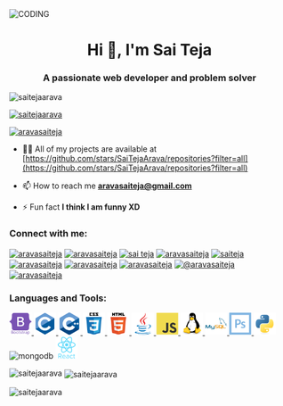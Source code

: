 <img src="https://media-exp1.licdn.com/dms/image/C5616AQEA77xlUCUSbA/profile-displaybackgroundimage-shrink_350_1400/0/1645088417485?e=1650499200&v=beta&t=ir9s5xMF-h2WgJHoP0Ief9Hw2xc_FTNagyRbjUd1Kfw" alt="CODING" width="2500" height="300">

<h1 align="center">Hi 👋, I'm Sai Teja</h1>
<h3 align="center">A passionate web developer and problem solver</h3>

<p align="left"> <img src="https://komarev.com/ghpvc/?username=saitejaarava&label=Profile%20views&color=0e75b6&style=flat" alt="saitejaarava" /> </p>

<p align="left"> <a href="https://github.com/ryo-ma/github-profile-trophy"><img src="https://github-profile-trophy.vercel.app/?username=saitejaarava" alt="saitejaarava" /></a> </p>

<p align="left"> <a href="https://twitter.com/aravasaiteja" target="blank"><img src="https://img.shields.io/twitter/follow/aravasaiteja?logo=twitter&style=for-the-badge" alt="aravasaiteja" /></a> </p>

- 👨‍💻 All of my projects are available at [https://github.com/stars/SaiTejaArava/repositories?filter=all](https://github.com/stars/SaiTejaArava/repositories?filter=all)

- 📫 How to reach me **aravasaiteja@gmail.com**

- ⚡ Fun fact **I think I am funny XD**

<h3 align="left">Connect with me:</h3>
<p align="left">
<a href="https://twitter.com/aravasaiteja" target="blank"><img align="center" src="https://raw.githubusercontent.com/rahuldkjain/github-profile-readme-generator/master/src/images/icons/Social/twitter.svg" alt="aravasaiteja" height="30" width="40" /></a>
<a href="https://linkedin.com/in/aravasaiteja" target="blank"><img align="center" src="https://raw.githubusercontent.com/rahuldkjain/github-profile-readme-generator/master/src/images/icons/Social/linked-in-alt.svg" alt="aravasaiteja" height="30" width="40" /></a>
<a href="https://fb.com/sai teja" target="blank"><img align="center" src="https://raw.githubusercontent.com/rahuldkjain/github-profile-readme-generator/master/src/images/icons/Social/facebook.svg" alt="sai teja" height="30" width="40" /></a>
<a href="https://instagram.com/aravasaiteja" target="blank"><img align="center" src="https://raw.githubusercontent.com/rahuldkjain/github-profile-readme-generator/master/src/images/icons/Social/instagram.svg" alt="aravasaiteja" height="30" width="40" /></a>
<a href="https://www.codechef.com/users/saiteja" target="blank"><img align="center" src="https://cdn.jsdelivr.net/npm/simple-icons@3.1.0/icons/codechef.svg" alt="saiteja" height="30" width="40" /></a>
<a href="https://www.hackerrank.com/aravasaiteja" target="blank"><img align="center" src="https://raw.githubusercontent.com/rahuldkjain/github-profile-readme-generator/master/src/images/icons/Social/hackerrank.svg" alt="aravasaiteja" height="30" width="40" /></a>
<a href="https://codeforces.com/profile/aravasaiteja" target="blank"><img align="center" src="https://raw.githubusercontent.com/rahuldkjain/github-profile-readme-generator/master/src/images/icons/Social/codeforces.svg" alt="aravasaiteja" height="30" width="40" /></a>
<a href="https://www.leetcode.com/aravasaiteja" target="blank"><img align="center" src="https://raw.githubusercontent.com/rahuldkjain/github-profile-readme-generator/master/src/images/icons/Social/leet-code.svg" alt="aravasaiteja" height="30" width="40" /></a>
<a href="https://www.hackerearth.com/@aravasaiteja" target="blank"><img align="center" src="https://raw.githubusercontent.com/rahuldkjain/github-profile-readme-generator/master/src/images/icons/Social/hackerearth.svg" alt="@aravasaiteja" height="30" width="40" /></a>
<a href="https://auth.geeksforgeeks.org/user/aravasaiteja" target="blank"><img align="center" src="https://raw.githubusercontent.com/rahuldkjain/github-profile-readme-generator/master/src/images/icons/Social/geeks-for-geeks.svg" alt="aravasaiteja" height="30" width="40" /></a>
</p>

<h3 align="left">Languages and Tools:</h3>
<p align="left"> <a href="https://getbootstrap.com" target="_blank" rel="noreferrer"> <img src="https://raw.githubusercontent.com/devicons/devicon/master/icons/bootstrap/bootstrap-plain-wordmark.svg" alt="bootstrap" width="40" height="40"/> </a> <a href="https://www.cprogramming.com/" target="_blank" rel="noreferrer"> <img src="https://raw.githubusercontent.com/devicons/devicon/master/icons/c/c-original.svg" alt="c" width="40" height="40"/> </a> <a href="https://www.w3schools.com/cpp/" target="_blank" rel="noreferrer"> <img src="https://raw.githubusercontent.com/devicons/devicon/master/icons/cplusplus/cplusplus-original.svg" alt="cplusplus" width="40" height="40"/> </a> <a href="https://www.w3schools.com/css/" target="_blank" rel="noreferrer"> <img src="https://raw.githubusercontent.com/devicons/devicon/master/icons/css3/css3-original-wordmark.svg" alt="css3" width="40" height="40"/> </a> <a href="https://www.w3.org/html/" target="_blank" rel="noreferrer"> <img src="https://raw.githubusercontent.com/devicons/devicon/master/icons/html5/html5-original-wordmark.svg" alt="html5" width="40" height="40"/> </a> <a href="https://www.java.com" target="_blank" rel="noreferrer"> <img src="https://raw.githubusercontent.com/devicons/devicon/master/icons/java/java-original.svg" alt="java" width="40" height="40"/> </a> <a href="https://developer.mozilla.org/en-US/docs/Web/JavaScript" target="_blank" rel="noreferrer"> <img src="https://raw.githubusercontent.com/devicons/devicon/master/icons/javascript/javascript-original.svg" alt="javascript" width="40" height="40"/> </a> <a href="https://www.linux.org/" target="_blank" rel="noreferrer"> <img src="https://raw.githubusercontent.com/devicons/devicon/master/icons/linux/linux-original.svg" alt="linux" width="40" height="40"/> </a> <a href="https://www.mysql.com/" target="_blank" rel="noreferrer"> <img src="https://raw.githubusercontent.com/devicons/devicon/master/icons/mysql/mysql-original-wordmark.svg" alt="mysql" width="40" height="40"/> </a> <a href="https://www.photoshop.com/en" target="_blank" rel="noreferrer"> <img src="https://raw.githubusercontent.com/devicons/devicon/master/icons/photoshop/photoshop-line.svg" alt="photoshop" width="40" height="40"/> </a> <a href="https://www.python.org" target="_blank" rel="noreferrer"

<img src="https://raw.githubusercontent.com/devicons/devicon/master/icons/python/python-original.svg" alt="python" width="40" height="40"/> </a> 
<img src="https://www.pngfind.com/pngs/m/511-5114946_mongodb-png-transparent-png.png" alt="mongodb" width="40" height="40"/>
<a href="https://reactjs.org/" target="_blank" rel="noreferrer"> <img src="https://raw.githubusercontent.com/devicons/devicon/master/icons/react/react-original-wordmark.svg" alt="react" width="40" height="40"/> </a> </p>

<p><img align="left" src="https://github-readme-stats.vercel.app/api/top-langs?username=saitejaarava&show_icons=true&locale=en&layout=compact" alt="saitejaarava" /></p>

<p>&nbsp;<img align="center" src="https://github-readme-stats.vercel.app/api?username=saitejaarava&show_icons=true&locale=en" alt="saitejaarava" /></p>

<p><img align="center" src="https://github-readme-streak-stats.herokuapp.com/?user=saitejaarava&" alt="saitejaarava" /></p>
